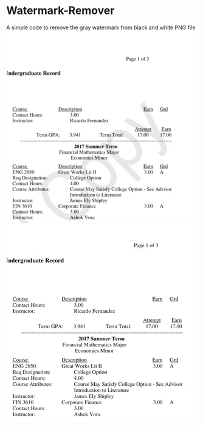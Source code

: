 # Watermark-Remover
A simple code to remove the gray watermark from black and white PNG file
![alt text](https://github.com/Inhenn/Watermark-Remover/blob/master/withWatermark.jpg)
![alt text](https://github.com/Inhenn/Watermark-Remover/blob/master/withoutWatermark.jpg)
